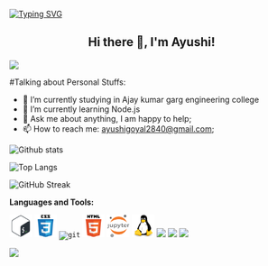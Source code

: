 <!-- ### Hi 👋 I am Ayushi Goel , a Computer Science Engineer to solve real world problems.✨
![This is an image](https://myoctocat.com/assets/images/base-octocat.svg)


![Github stats](https://github-readme-stats.vercel.app/api?username=ayushigoyal2840&theme=highcontrast&show_icons=true&count_private=true)

![Top Languages Card](https://github-readme-stats.vercel.app/api/top-langs/?username=ayushigoyal2840) -->
<!--
**ayushigoyal2840/ayushigoyal2840** is a ✨ _special_ ✨ repository because its `README.md` (this file) appears on your GitHub profile.

Here are some ideas to get you started:

- 🔭 I’m currently working on ...
- 🌱 I’m currently learning ...
- 👯 I’m looking to collaborate on ...
- 🤔 I’m looking for help with ...
- 💬 Ask me about ...
- 📫 How to reach me: ...
- 😄 Pronouns: ...
- ⚡ Fun fact: ...
-->



[![Typing SVG](https://readme-typing-svg.herokuapp.com?multiline=true&width=500&lines=DevOps+II+Engineer+Intern+at+Amazon.++++++++++)](https://git.io/typing-svg)

<p align="center">
  
</p>  
<h2 align="center">Hi there 👋, I'm Ayushi!</h2>


<a href="https://www.linkedin.com/in/ayushi-goel-2b3359191/" target="blank"><img align="center" src="https://img.shields.io/badge/LinkedIn-AyushiGoel-blue">  </a> 

#Talking about Personal Stuffs:
- 🔭 I’m currently studying in Ajay kumar garg engineering college
- 🌱 I’m currently learning Node.js
- 💬 Ask me about anything, I am happy to help;
- 📫 How to reach me: ayushigoyal2840@gmail.com;


![Github stats](https://github-readme-stats.vercel.app/api?username=ayushigoyal2840&theme=highcontrast&show_icons=true&count_private=true)


![Top Langs](https://github-readme-stats.vercel.app/api/top-langs/?username=ayushigoyal2840&layout=compact)

![GitHub Streak](https://github-readme-streak-stats.herokuapp.com?user=ayushigoyal2840&theme=neon-palenight&hide_border=true)




**Languages and Tools:**  

<code><img src="https://raw.githubusercontent.com/devicons/devicon/master/icons/bash/bash-original.svg" alt="bash" width="40" height="40"/></code>
<code><img src="https://raw.githubusercontent.com/devicons/devicon/master/icons/css3/css3-original-wordmark.svg" alt="css3" width="40" height="40"/></code>
<code><img src="https://www.vectorlogo.zone/logos/git-scm/git-scm-icon.svg" alt="git" width="40" height="40"/></code>
<code><img src="https://raw.githubusercontent.com/devicons/devicon/master/icons/html5/html5-original-wordmark.svg" alt="html5" width="40" height="40"/></code>
<code><img src="https://raw.githubusercontent.com/devicons/devicon/master/icons/jupyter/jupyter-original-wordmark.svg" alt="Jupyter" width="40" height="40"/></code>
<code><img src="https://raw.githubusercontent.com/devicons/devicon/master/icons/linux/linux-original.svg" alt="linux" width="40" height="40"/></code>
<code><img height="40" src="https://raw.githubusercontent.com/shinokada/shinokada/master/assets/python.png"></code>
<code><img height="40" src="https://raw.githubusercontent.com/shinokada/shinokada/master/assets/javascript.png"></code>
<code><img height="40" src="https://raw.githubusercontent.com/shinokada/shinokada/master/assets/visual-studio-code.png"></code>
  

![](https://komarev.com/ghpvc/?username=ayushigoyal2840)
